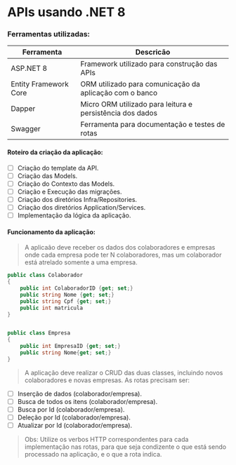 # APIs usando .NET 8

### Ferramentas utilizadas:

|Ferramenta | Descricão |
|-----------|-----------|
|ASP.NET 8  | Framework utilizado para construção das APIs|
|Entity Framework Core | ORM utilizado para comunicação da aplicação com o banco|
|Dapper | Micro ORM utilizado para leitura e persistência dos dados|
|Swagger | Ferramenta para documentação e testes de rotas| 

#### Roteiro da criação da aplicação:
- [ ] Criação do template da API.
- [ ] Criação das Models.
- [ ] Criação do Contexto das Models.
- [ ] Criação e Execução das migrações.
- [ ] Criação dos diretórios Infra/Repositories.
- [ ] Criação dos diretórios Application/Services.
- [ ] Implementação da lógica da aplicação.
  
#### Funcionamento da aplicação:

> A aplicaão deve receber os dados dos colaboradores e empresas onde cada empresa pode ter N colaboradores, mas um colaborador está atrelado somente a uma empresa.

```csharp
public class Colaborador
{
    public int ColaboradorID {get; set;}
    public string Nome {get; set;}
    public string Cpf {get; set;}
    public int matricula
}


public class Empresa
{
    public int EmpresaID {get; set;}
    public string Nome{get; set;}
}
```

> A aplicação deve realizar o CRUD das duas classes, incluindo novos colaboradores e novas empresas. As rotas precisam ser:

- [ ] Inserção de dados (colaborador/empresa).
- [ ] Busca de todos os itens (colaborador/empresa).
- [ ] Busca por Id (colaborador/empresa).
- [ ] Deleção por Id (colaborador/empresa).
- [ ] Atualizar por Id (colaborador/empresa).

> Obs: Utilize os verbos HTTP correspondentes para cada implementação nas rotas, para que seja condizente o que está sendo processado na aplicação, e o que a rota indica.